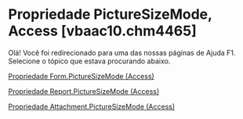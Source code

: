 
# Propriedade PictureSizeMode, Access [vbaac10.chm4465]

Olá! Você foi redirecionado para uma das nossas páginas de Ajuda F1. Selecione o tópico que estava procurando abaixo.

[Propriedade Form.PictureSizeMode (Access)](http://msdn.microsoft.com/library/b2e7646c-a040-0205-b840-0ed5b43982ab%28Office.15%29.aspx)

[Propriedade Report.PictureSizeMode (Access)](http://msdn.microsoft.com/library/7343ec48-b15e-632e-7493-776d8c9cd456%28Office.15%29.aspx)

[Propriedade Attachment.PictureSizeMode (Access)](http://msdn.microsoft.com/library/07d268ad-d4ba-c9ba-1ef4-7b3e7911ebba%28Office.15%29.aspx)
